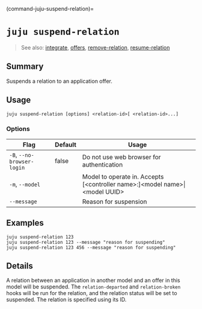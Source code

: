 (command-juju-suspend-relation)=
# `juju suspend-relation`
> See also: [integrate](#integrate), [offers](#offers), [remove-relation](#remove-relation), [resume-relation](#resume-relation)

## Summary
Suspends a relation to an application offer.

## Usage
```juju suspend-relation [options] <relation-id>[ <relation-id>...]```

### Options
| Flag | Default | Usage |
| --- | --- | --- |
| `-B`, `--no-browser-login` | false | Do not use web browser for authentication |
| `-m`, `--model` |  | Model to operate in. Accepts [&lt;controller name&gt;:]&lt;model name&gt;&#x7c;&lt;model UUID&gt; |
| `--message` |  | Reason for suspension |

## Examples

    juju suspend-relation 123
    juju suspend-relation 123 --message "reason for suspending"
    juju suspend-relation 123 456 --message "reason for suspending"


## Details

A relation between an application in another model and an offer in this model will be suspended.
The `relation-departed` and `relation-broken` hooks will be run for the relation, and the relation
status will be set to suspended. The relation is specified using its ID.